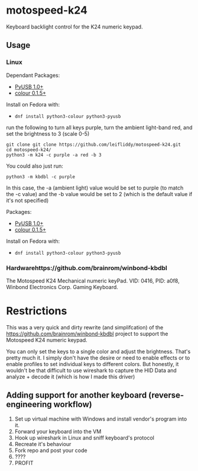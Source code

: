 
# motospeed-k24

Keyboard backlight control for the K24 numeric keypad. 

## Usage

### Linux

Dependant Packages:

* [PyUSB 1.0+](https://github.com/pyusb/pyusb)
* [colour 0.1.5+](https://github.com/vaab/colour)


Install on Fedora with:
* ```dnf install python3-colour python3-pyusb```


run the following to turn all keys purple, turn the ambient light-band red, and set the brightness to 3 (scale 0-5)

```
git clone git clone https://github.com/leifliddy/motospeed-k24.git
cd motospeed-k24/
python3 -m k24 -c purple -a red -b 3 
```

You could also just run: 
```
python3 -m kbdbl -c purple
```

In this case, the -a (ambient light) value would be set to purple (to match the -c value) and the -b value would be set to 2 (which is the default value if it's not specified)


Packages:

* [PyUSB 1.0+](https://github.com/pyusb/pyusb)
* [colour 0.1.5+](https://github.com/vaab/colour)


Install on Fedora with:
* ```dnf install python3-colour python3-pyusb```


### Hardwarehttps://github.com/brainrom/winbond-kbdbl

The Motospeed K24 Mechanical numeric keyPad. 
VID: 0416, PID: a0f8, Winbond Electronics Corp. Gaming Keyboard.

# Restrictions
This was a very quick and dirty rewrite (and simplifcation) of the https://github.com/brainrom/winbond-kbdbl project
to support the Motospeed K24 numeric keypad.

You can only set the keys to a single color and adjust the brightness. That's pretty much it. 
I simply don't have the desire or need to enable effects or to enable profiles to set individual keys to different colors. 
But honestly, it wouldn't be that difficult to use wireshark to capture the HID Data and analyze + decode it (which is how I made this driver)


## Adding support for another keyboard (reverse-engineering workflow)
1. Set up virtual machine with Windows and install vendor's program into it. 
2. Forward your keyboard into the VM
3. Hook up wireshark in Linux and sniff keyboard's protocol
4. Recreate it's behaviour
5. Fork repo and post your code
6. ????
7. PROFIT
